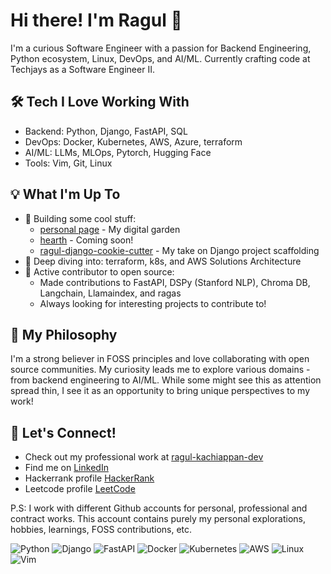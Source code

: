 # Hi there! I'm Ragul 👋

I'm a curious Software Engineer with a passion for Backend Engineering, Python ecosystem, Linux, DevOps, and AI/ML. Currently crafting code at Techjays as a Software Engineer II.

## 🛠 Tech I Love Working With
- Backend: Python, Django, FastAPI, SQL
- DevOps: Docker, Kubernetes, AWS, Azure, terraform
- AI/ML: LLMs, MLOps, Pytorch, Hugging Face
- Tools: Vim, Git, Linux 

## 💡 What I'm Up To
- 🔭 Building some cool stuff:
  - [personal page](https://ragulk.com) - My digital garden
  - [hearth](https://github.com/ragul-kachiappan/hearth) - Coming soon!
  - [ragul-django-cookie-cutter](https://github.com/ragul-kachiappan/ragul-django-cookie-cutter) - My take on Django project scaffolding
- 🌱 Deep diving into: terraform, k8s, and AWS Solutions Architecture
- 🤝 Active contributor to open source:
  - Made contributions to FastAPI, DSPy (Stanford NLP), Chroma DB, Langchain, Llamaindex, and ragas
  - Always looking for interesting projects to contribute to!

## 🎯 My Philosophy
I'm a strong believer in FOSS principles and love collaborating with open source communities. My curiosity leads me to explore various domains - from backend engineering to AI/ML. While some might see this as attention spread thin, I see it as an opportunity to bring unique perspectives to my work!

## 🔗 Let's Connect!
- Check out my professional work at [ragul-kachiappan-dev](https://github.com/ragul-kachiappan-dev)
- Find me on [LinkedIn](https://www.linkedin.com/in/ragul-kachiappan/)
- Hackerrank profile [HackerRank](https://www.hackerrank.com/rahul_kachiappan)
- Leetcode profile [LeetCode](https://leetcode.com/u/ragul_kachiappan/)

P.S: I work with different Github accounts for personal, professional and contract works. This account contains purely my personal explorations, hobbies, learnings, FOSS contributions, etc.

![Python](https://img.shields.io/badge/-Python-3776AB?style=flat&logo=Python&logoColor=white)
![Django](https://img.shields.io/badge/-Django-092E20?style=flat&logo=Django&logoColor=white)
![FastAPI](https://img.shields.io/badge/-FastAPI-009688?style=flat&logo=FastAPI&logoColor=white)
![Docker](https://img.shields.io/badge/-Docker-2496ED?style=flat&logo=Docker&logoColor=white)
![Kubernetes](https://img.shields.io/badge/-Kubernetes-326CE5?style=flat&logo=Kubernetes&logoColor=white)
![AWS](https://img.shields.io/badge/-AWS-232F3E?style=flat&logo=Amazon-AWS&logoColor=white)
![Linux](https://img.shields.io/badge/-Linux-FCC624?style=flat&logo=Linux&logoColor=black)
![Vim](https://img.shields.io/badge/-Vim-019733?style=flat&logo=Vim&logoColor=white)
